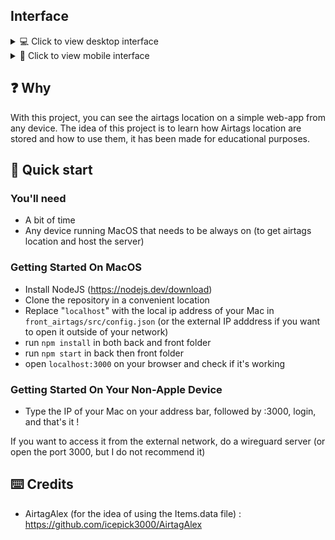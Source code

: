 ## Interface

<details>
  <summary>💻 Click to view desktop interface</summary>
  
  ![Alt Text](/readme_files/desktop.png "Desktop view")
</details>
<details>
  <summary>📱 Click to view mobile interface</summary>
  
  ![Alt Text](/readme_files/phone.png "Phone view")
</details>

## ❓ Why

With this project, you can see the airtags location on a simple web-app from any device.
The idea of this project is to learn how Airtags location are stored and how to use them, it has been made for educational purposes.

## 🚀 Quick start

### You'll need

- A bit of time
- Any device running MacOS that needs to be always on (to get airtags location and host the server)

### Getting Started On MacOS

- Install NodeJS (https://nodejs.dev/download)
- Clone the repository in a convenient location
- Replace "`localhost`" with the local ip address of your Mac in `front_airtags/src/config.json`
(or the external IP adddress if you want to open it outside of your network) 
- run `npm install` in both back and front folder
- run `npm start` in back then front folder
- open `localhost:3000` on your browser and check if it's working

### Getting Started On Your Non-Apple Device

- Type the IP of your Mac on your address bar, followed by :3000, login, and that's it !


If you want to access it from the external network, do a wireguard server (or open the port 3000, but I do not recommend it)


## ⌨️ Credits

- AirtagAlex (for the idea of using the Items.data file) : https://github.com/icepick3000/AirtagAlex
